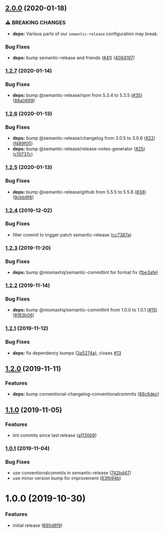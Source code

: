 ## [2.0.0](https://github.com/mixmaxhq/semantic-release-config/compare/v1.2.7...v2.0.0) (2020-01-18)


### ⚠ BREAKING CHANGES

* **deps:** Various parts of our `semantic-release` configuration may break.

### Bug Fixes

* **deps:** bump semantic-release and friends ([#41](https://github.com/mixmaxhq/semantic-release-config/issues/41)) ([4084197](https://github.com/mixmaxhq/semantic-release-config/commit/40841973213e81ef1887b99c42919880813e74a1))

### [1.2.7](https://github.com/mixmaxhq/semantic-release-config/compare/v1.2.6...v1.2.7) (2020-01-14)


### Bug Fixes

* **deps:** bump @semantic-release/npm from 5.3.4 to 5.3.5 ([#35](https://github.com/mixmaxhq/semantic-release-config/issues/35)) ([88a0699](https://github.com/mixmaxhq/semantic-release-config/commit/88a06997037ca1ff63ab75858c934e4b2aabc0d3))

### [1.2.6](https://github.com/mixmaxhq/semantic-release-config/compare/v1.2.5...v1.2.6) (2020-01-13)


### Bug Fixes

* **deps:** bump @semantic-release/changelog from 3.0.5 to 3.0.6 ([#22](https://github.com/mixmaxhq/semantic-release-config/issues/22)) ([f489f05](https://github.com/mixmaxhq/semantic-release-config/commit/f489f0581f312eb79aa67831656546aba611aa75))
* **deps:** bump @semantic-release/release-notes-generator ([#25](https://github.com/mixmaxhq/semantic-release-config/issues/25)) ([c10737c](https://github.com/mixmaxhq/semantic-release-config/commit/c10737c1d71f6393acdbbffa070cbb7811ad4e20))

### [1.2.5](https://github.com/mixmaxhq/semantic-release-config/compare/v1.2.4...v1.2.5) (2020-01-13)


### Bug Fixes

* **deps:** bump @semantic-release/github from 5.5.5 to 5.5.8 ([#38](https://github.com/mixmaxhq/semantic-release-config/issues/38)) ([9cbb9f8](https://github.com/mixmaxhq/semantic-release-config/commit/9cbb9f834dcb08785e13f34b974ccac78fe581b1))

### [1.2.4](https://github.com/mixmaxhq/semantic-release-config/compare/v1.2.3...v1.2.4) (2019-12-02)


### Bug Fixes

* filler commit to trigger patch semantic-release ([cc7387a](https://github.com/mixmaxhq/semantic-release-config/commit/cc7387afa99353b4b63c060785acd7fbf922f8de))

### [1.2.3](https://github.com/mixmaxhq/semantic-release-config/compare/v1.2.2...v1.2.3) (2019-11-20)


### Bug Fixes

* **deps:** bump @mixmaxhq/semantic-commitlint for format fix ([fbe3afe](https://github.com/mixmaxhq/semantic-release-config/commit/fbe3afe52b668fcb09d6c02e949407d080351c1c))

### [1.2.2](https://github.com/mixmaxhq/semantic-release-config/compare/v1.2.1...v1.2.2) (2019-11-14)


### Bug Fixes

* **deps:** bump @mixmaxhq/semantic-commitlint from 1.0.0 to 1.0.1 ([#15](https://github.com/mixmaxhq/semantic-release-config/issues/15)) ([8183b06](https://github.com/mixmaxhq/semantic-release-config/commit/8183b06d3f4b0c6ce0c4cb4c6684c02f710ce561))

### [1.2.1](https://github.com/mixmaxhq/semantic-release-config/compare/v1.2.0...v1.2.1) (2019-11-12)


### Bug Fixes

* **deps:** fix dependency bumps ([3a5274a](https://github.com/mixmaxhq/semantic-release-config/commit/3a5274ad72dadd38dee4b6c45249a6a14acb392f)), closes [#13](https://github.com/mixmaxhq/semantic-release-config/issues/13)

## [1.2.0](https://github.com/mixmaxhq/semantic-release-config/compare/v1.1.0...v1.2.0) (2019-11-11)


### Features

* **deps:** bump conventional-changelog-conventionalcommits ([88c6dec](https://github.com/mixmaxhq/semantic-release-config/commit/88c6dec45573bae1f50d523b6d404472f489805d))

## [1.1.0](https://github.com/mixmaxhq/semantic-release-config/compare/v1.0.1...v1.1.0) (2019-11-05)


### Features

* lint commits since last release ([a1130b9](https://github.com/mixmaxhq/semantic-release-config/commit/a1130b937f883599aa44588e25504ef667365d71))

### [1.0.1](https://github.com/mixmaxhq/semantic-release-config/compare/v1.0.0...v1.0.1) (2019-11-04)


### Bug Fixes

* use conventionalcommits in semantic-release ([742bd47](https://github.com/mixmaxhq/semantic-release-config/commit/742bd478d5d3c0f37d3b4020448cd58f871b3a77))
* use minor version bump for improvement ([63fb94b](https://github.com/mixmaxhq/semantic-release-config/commit/63fb94b309594d8ba3a9fdb080df47b5bf470ebf))

# 1.0.0 (2019-10-30)


### Features

* initial release ([895d8f9](https://github.com/mixmaxhq/semantic-release-config/commit/895d8f98b56b3f7c4c7330320a3d82eb536310d5))

